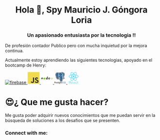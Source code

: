 <h1 align="center">Hola 👋, Spy Mauricio J. Góngora Loria</h1>
<h3 align="center">Un apasionado entusiasta por la tecnologia !!</h3>

De profesión contador Publico pero con mucha inquietud por la mejora continua.

Actualmente estoy aprendiendo las siguientes tecnologias, apoyado en el bootcamp de Henry:

<p align="left"> <a href="https://firebase.google.com/" target="_blank" rel="noreferrer"> <img src="https://www.vectorlogo.zone/logos/firebase/firebase-icon.svg" alt="firebase" width="40" height="40"/> </a> <a href="https://developer.mozilla.org/en-US/docs/Web/JavaScript" target="_blank" rel="noreferrer"> <img src="https://raw.githubusercontent.com/devicons/devicon/master/icons/javascript/javascript-original.svg" alt="javascript" width="40" height="40"/> </a> <a href="https://nodejs.org" target="_blank" rel="noreferrer"> <img src="https://raw.githubusercontent.com/devicons/devicon/master/icons/nodejs/nodejs-original-wordmark.svg" alt="nodejs" width="40" height="40"/> </a> <a href="https://www.postgresql.org" target="_blank" rel="noreferrer"> <img src="https://raw.githubusercontent.com/devicons/devicon/master/icons/postgresql/postgresql-original-wordmark.svg" alt="postgresql" width="40" height="40"/> </a> <a href="https://reactjs.org/" target="_blank" rel="noreferrer"> <img src="https://raw.githubusercontent.com/devicons/devicon/master/icons/react/react-original-wordmark.svg" alt="react" width="40" height="40"/> </a> </p>

<h1> 😍¿ Que me gusta hacer?</h1>

Me gusta poder adquirir nuevos conocimientos que me puedan servir en la búsqueda de soluciones a los desafios que se presenten.  



<h3 align="left">Connect with me:</h3>
<p align="left">
</p>
